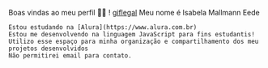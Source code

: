 Boas vindas ao meu perfil 💙💙
! [giflegal](https://tenor.com/bIBSH.gif)
Meu nome é Isabela Mallmann Eede 

    Estou estudando na [Alura](https://www.alura.com.br)
    Estou me desenvolvendo na linguagem JavaScript para fins estudantis!
    Utilizo esse espaço para minha organização e compartilhamento dos meu projetos desenvolvidos 
    Não permitirei email para contato.    
